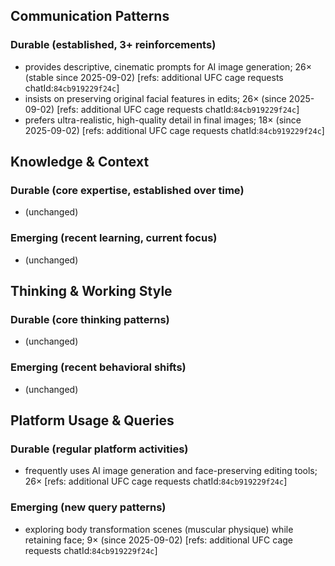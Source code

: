 ## Communication Patterns
### Durable (established, 3+ reinforcements)
- provides descriptive, cinematic prompts for AI image generation; 26× (stable since 2025-09-02) [refs: additional UFC cage requests chatId:`84cb919229f24c`]
- insists on preserving original facial features in edits; 26× (since 2025-09-02) [refs: additional UFC cage requests chatId:`84cb919229f24c`]
- prefers ultra-realistic, high-quality detail in final images; 18× (since 2025-09-02) [refs: additional UFC cage requests chatId:`84cb919229f24c`]

## Knowledge & Context
### Durable (core expertise, established over time)
- (unchanged)

### Emerging (recent learning, current focus)
- (unchanged)

## Thinking & Working Style
### Durable (core thinking patterns)
- (unchanged)

### Emerging (recent behavioral shifts)
- (unchanged)

## Platform Usage & Queries
### Durable (regular platform activities)
- frequently uses AI image generation and face-preserving editing tools; 26× [refs: additional UFC cage requests chatId:`84cb919229f24c`]

### Emerging (new query patterns)
- exploring body transformation scenes (muscular physique) while retaining face; 9× (since 2025-09-02) [refs: additional UFC cage requests chatId:`84cb919229f24c`]